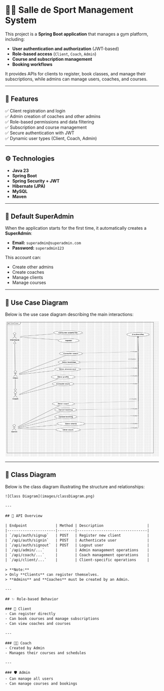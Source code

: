 # 🏋️‍♂️ Salle de Sport Management System

This project is a **Spring Boot application** that manages a gym platform, including:

- **User authentication and authorization** (JWT-based)
- **Role-based access** (`Client`, `Coach`, `Admin`)
- **Course and subscription management**
- **Booking workflows**

It provides APIs for clients to register, book classes, and manage their subscriptions, while admins can manage users, coaches, and courses.

---

## 📌 Features

✅ Client registration and login  
✅ Admin creation of coaches and other admins  
✅ Role-based permissions and data filtering  
✅ Subscription and course management  
✅ Secure authentication with JWT  
✅ Dynamic user types (Client, Coach, Admin)

---

## ⚙️ Technologies

- **Java 23**
- **Spring Boot**
- **Spring Security + JWT**
- **Hibernate (JPA)**
- **MySQL**
- **Maven**

---

## 🔐 Default SuperAdmin

When the application starts for the first time, it automatically creates a **SuperAdmin**:

- **Email:** `superadmin@superadmin.com`
- **Password:** `superadmin123`

This account can:
- Create other admins
- Create coaches
- Manage clients
- Manage courses

---

## 🧩 Use Case Diagram

Below is the use case diagram describing the main interactions:

![Use Case Diagram](images/useCase.png)

---

## 🧩 Class Diagram

Below is the class diagram illustrating the structure and relationships:
~~~~
![Class Diagram](images/classDiagram.png)

---

## 🧭 API Overview

| Endpoint             | Method | Description                    |
|----------------------|--------|--------------------------------|
| `/api/auth/signup`   | POST   | Register new client            |
| `/api/auth/signin`   | POST   | Authenticate user              |
| `/api/auth/signout`  | POST   | Logout user                    |
| `/api/admin/...`     |        | Admin management operations    |
| `/api/coach/...`     |        | Coach management operations    |
| `/api/client/...`    |        | Client-specific operations     |

> **Note:**
> Only **Clients** can register themselves.  
> **Admins** and **Coaches** must be created by an Admin.

---

## ✨ Role-based Behavior

### 👤 Client
- Can register directly
- Can book courses and manage subscriptions
- Can view coaches and courses

---

### 🧑‍🏫 Coach
- Created by Admin
- Manages their courses and schedules

---

### 🛡️ Admin
- Can manage all users
- Can manage courses and bookings

